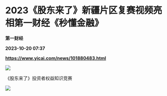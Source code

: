 # 2023《股东来了》新疆片区复赛视频亮相第一财经《秒懂金融》
**第一财经**

**2023-10-20 07:37**

**https://www.yicai.com/news/101880483.html**

![](https://imgcdn.yicai.com/uppics/slides/2023/10/472032071ce24067c81d60db9e1127f2.jpg)

《股东来了》投资者权益知识竞赛

![](https://imgcdn.yicai.com/uppics/images/2023/10/2d16e10675d379c066cf0d6743f3c9eb.jpg)